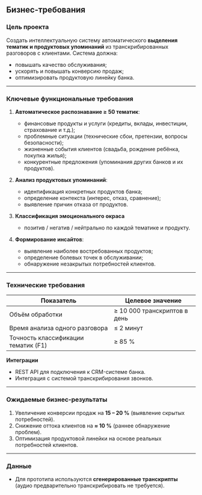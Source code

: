## Бизнес-требования

### Цель проекта
Создать интеллектуальную систему автоматического **выделения тематик и продуктовых упоминаний** из транскрибированных разговоров с клиентами. Система должна:
- повышать качество обслуживания;
- ускорять и повышать конверсию продаж;
- оптимизировать продуктовую линейку банка.

---

### Ключевые функциональные требования
1. **Автоматическое распознавание ≥ 50 тематик**:
   - финансовые продукты и услуги (кредиты, вклады, инвестиции, страхование и т.д.);
   - проблемные ситуации (технические сбои, претензии, вопросы безопасности);
   - жизненные события клиентов (свадьба, рождение ребёнка, покупка жилья);
   - конкурентные предложения (упоминания других банков и их продуктов).

2. **Анализ продуктовых упоминаний**:
   - идентификация конкретных продуктов банка;
   - определение контекста (интерес, отказ, сравнение);
   - выявление причин отказа от продуктов.

3. **Классификация эмоционального окраса**  
   - позитив / негатив / нейтрально по каждой тематике и продукту.

4. **Формирование инсайтов**:
   - выявление наиболее востребованных продуктов;
   - определение болевых точек в обслуживании;
   - обнаружение незакрытых потребностей клиентов.

---

### Технические требования
| Показатель                              | Целевое значение |
|-----------------------------------------|------------------|
| Объём обработки                         | ≥ 10 000 транскриптов в день |
| Время анализа одного разговора          | ≤ 2 минут        |
| Точность классификации тематик (F1)     | ≥ 85 %           |

**Интеграции**  
- REST API для подключения к CRM-системе банка.  
- Интеграция с системой транскрибирования звонков.

---

### Ожидаемые бизнес-результаты
1. Увеличение конверсии продаж на **15 – 20 %** (выявление скрытых потребностей).  
2. Снижение оттока клиентов на **≈ 10 %** (раннее обнаружение проблем).  
3. Оптимизация продуктовой линейки на основе реальных потребностей клиентов.

---

### Данные
- Для прототипа используются **сгенерированные транскрипты** (аудио предварительно транскрибировать не требуется).


